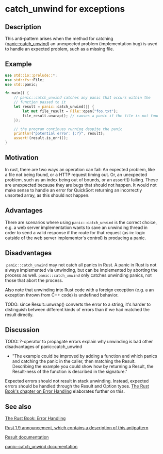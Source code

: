 # catch_unwind for exceptions

## Description

This anti-pattern arises when the method for catching ([panic::catch_unwind](https://doc.rust-lang.org/std/panic/fn.catch_unwind.html)) an
unexpected problem (implementation bug) is used to handle an expected problem,
such as a missing file.

## Example

```rust
use std::io::prelude::*;
use std::fs::File;
use std::panic;

fn main() {
    // panic::catch_unwind catches any panic that occurs within the
    // function passed to it
    let result = panic::catch_unwind(|| {
        let mut file_result = File::open("foo.txt");
        file_result.unwrap(); // causes a panic if the file is not found
    });

    // the program continues running despite the panic
    println!("potential error: {:?}", result);
    assert!(result.is_err());
}
```


## Motivation

In rust, there are two ways an operation can fail: An expected problem, like a
file not being found, or a HTTP request timing out. Or, an unexpected problem,
such as an index being out of bounds, or an assert!() failing. These are
unexpected because they are bugs that should not happen. It would not make sense
to handle an error for QuickSort returning an incorrectly unsorted array, as
this should not happen.

## Advantages

There are scenarios where using `panic::catch_unwind` is the correct choice, e.g. a
web server implementation wants to save an unwinding thread in order to send a
valid response if the route for that request (as in: logic outside of the web server
implementor's control) is producing a panic.

## Disadvantages
​
`panic::catch_unwind` may not catch all panics in Rust. A panic in Rust is not always
implemented via unwinding, but can be implemented by aborting the process as well.
`panic::catch_unwind` only catches unwinding panics, not those that abort the process.

Also note that unwinding into Rust code with a foreign exception
(e.g. a an exception thrown from C++ code) is undefined behavior.

TODO: since Result::unwrap() converts the error to a string, it's harder to distinguish
between different kinds of errors than if we had matched the result directly.

## Discussion

TODO:
?-operator to propagate errors
explain why unwinding is bad
other disadvantages of panic::catch_unwind
+ "The example could be improved by adding a function and which panics and catching the panic
in the caller, then matching the Result. Describing the example you could show how by returning
a Result, the Result-ness of the function is described in the signature."

Expected errors should not result in stack unwinding. Instead, expected errors
should be handled through the Result and Option types. [The Rust Book's chapter
on Error Handling](https://doc.rust-lang.org/book/error-handling.html) elaborates further on this.

## See also

[The Rust Book: Error Handling](https://doc.rust-lang.org/book/error-handling.html)

[Rust 1.9 announcement, which contains a description of this antipattern](http://blog.rust-lang.org/2016/05/26/Rust-1.9.html)

[Result documentation](http://doc.rust-lang.org/std/result/enum.Result.html)

[panic::catch_unwind documentation](https://doc.rust-lang.org/std/panic/fn.catch_unwind.html)
